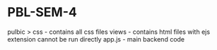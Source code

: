 # PBL-SEM-4

pulbic > css - contains all css files
views - contains html files with ejs extension cannot be run directly
app.js   -  main backend code 
